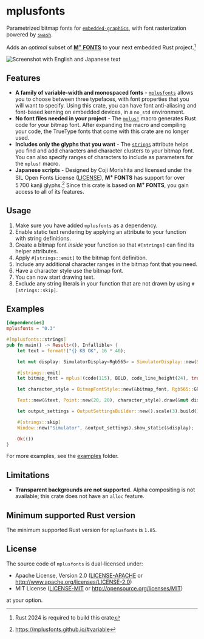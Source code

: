 # mplusfonts

Parametrized bitmap fonts for [`embedded-graphics`], with font rasterization powered by [`swash`].

Adds an *optimal* subset of [**M<sup>+</sup> FONTS**] to your next embedded Rust project.[^1]

![Screenshot with English and Japanese text](assets/mango-screenshot.png "Font definitions:
`mplus!(code(120), 500, 15, false, 1, 8)`
`mplus!(2, 800, 9, true, 16, 8)`")

[^1]: Rust 2024 is required to build this crate

## Features

- **A family of variable-width and monospaced fonts** - [`mplusfonts`] allows you to choose between
  three typefaces, with font properties that you will want to specify. Using this crate, you can
  have font anti-aliasing and font-based kerning on embedded devices, in a `no_std` environment.
- **No font files needed in your project** - The [`mplus!`] macro generates Rust code for your
  bitmap font. After expanding the macro and compiling your code, the TrueType fonts that come with
  this crate are no longer used.
- **Includes only the glyphs that you want** - The [`strings`] attribute helps you find and add
  characters and character clusters to your bitmap font. You can also specify ranges of characters
  to include as parameters for the `mplus!` macro.
- **Japanese scripts** - Designed by Coji Morishita and licensed under the SIL Open Fonts License
  ([LICENSE]), **M<sup>+</sup> FONTS** has support for over 5 700 kanji glyphs.[^2] Since this
  crate is based on **M<sup>+</sup> FONTS**, you gain access to all of its features.

[**M<sup>+</sup> FONTS**]: https://mplusfonts.github.io/
[`embedded-graphics`]: https://crates.io/crates/embedded-graphics
[`swash`]: https://crates.io/crates/swash
[`mplusfonts`]: https://crates.io/crates/mplusfonts
[`mplus!`]: https://docs.rs/mplusfonts/latest/mplusfonts/macro.mplus.html
[`strings`]: https://docs.rs/mplusfonts/latest/mplusfonts/attr.strings.html
[LICENSE]: macros/fonts/LICENSE

[^2]: <https://mplusfonts.github.io/#variable>

## Usage

1. Make sure you have added `mplusfonts` as a dependency.
2. Enable static text rendering by applying an attribute to your function with string definitions.
3. Create a bitmap font *inside* your function so that `#[strings]` can find its helper attributes.
4. Apply `#[strings::emit]` to the bitmap font definition.
5. Include any additional character ranges in the bitmap font that you need.
6. Have a character style use the bitmap font.
7. You can now start drawing text.
8. Exclude any string literals in your function that are not drawn by using `#[strings::skip]`.

## Examples

```toml
[dependencies]
mplusfonts = "0.3"
```

```rust
#[mplusfonts::strings]
pub fn main() -> Result<(), Infallible> {
    let text = format!("{} KB OK", 16 * 40);

    let mut display: SimulatorDisplay<Rgb565> = SimulatorDisplay::new(Size::new(320, 240));

    #[strings::emit]
    let bitmap_font = mplus!(code(115), BOLD, code_line_height(24), true, 1, 4, '0'..='9');

    let character_style = BitmapFontStyle::new(&bitmap_font, Rgb565::GREEN);

    Text::new(&text, Point::new(20, 20), character_style).draw(&mut display)?;

    let output_settings = OutputSettingsBuilder::new().scale(3).build();

    #[strings::skip]
    Window::new("Simulator", &output_settings).show_static(&display);

    Ok(())
}
```

For more examples, see the [examples] folder.

## Limitations

* **Transparent backgrounds are not supported.** Alpha compositing is not available; this crate
  does not have an `alloc` feature.

[examples]: examples
[`BitmapFontStyle`]: https://docs.rs/mplusfonts/latest/mplusfonts/style/struct.BitmapFontStyle.html

## Minimum supported Rust version

The minimum supported Rust version for `mplusfonts` is `1.85`.

## License

The source code of `mplusfonts` is dual-licensed under:

* Apache License, Version 2.0 ([LICENSE-APACHE] or <http://www.apache.org/licenses/LICENSE-2.0>)
* MIT License ([LICENSE-MIT] or <http://opensource.org/licenses/MIT>)

at your option.

[LICENSE-APACHE]: LICENSE-APACHE
[LICENSE-MIT]: LICENSE-MIT
